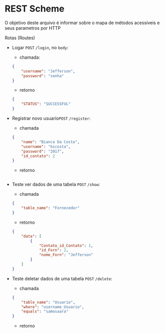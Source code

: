 # REST Scheme

O objetivo deste arquivo é informar sobre o mapa de métodos acessíveis e seus parametros por HTTP

Rotas (Routes)
* Logar `POST` `/login`, no `body`:
    * chamada:
    ```json
    {
        "username": "Jefferson",
        "password": "senha"
    }
    ```
    * retorno
    ```json
    {
        "STATUS": "SUCCESSFUL"
    }
    ```
* Registrar novo usuario`POST` `/register`:
    * chamada
    ```json
    {
        "name": "Bianca Da Costa",
        "username": "bicosta",
        "password": "2017",
        "id_contato": 2
    }
    ```
    * retorno
    ```json
    ```

* Teste ver dados de uma tabela `POST` `/show`:
    * chamada
    ```json
    {
        "table_name": "Fornecedor"
    }
    ```
    * retorno
    ```json
    {
        "data": [
            {
                "Contato_id_Contato": 1,
                "id_Forn": 2,
                "nome_Forn": "Jefferson"
            }
        ]
    }
    ```
* Teste deletar dados de uma tabela `POST` `/delete`:
    * chamada
    ```json
    {
        "table_name": "Usuario",
        "where": "username_Usuario",
        "equals": "samosaara"
    }
    ```
    * retorno
    ```json
    ```
